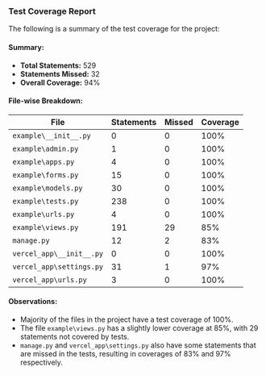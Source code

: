 
### Test Coverage Report

The following is a summary of the test coverage for the project:

#### Summary:
- **Total Statements:** 529
- **Statements Missed:** 32
- **Overall Coverage:** 94%

#### File-wise Breakdown:

| File                      | Statements | Missed | Coverage |
|---------------------------|------------|--------|----------|
| `example\__init__.py`     | 0          | 0      | 100%     |
| `example\admin.py`        | 1          | 0      | 100%     |
| `example\apps.py`         | 4          | 0      | 100%     |
| `example\forms.py`        | 15         | 0      | 100%     |
| `example\models.py`       | 30         | 0      | 100%     |
| `example\tests.py`        | 238        | 0      | 100%     |
| `example\urls.py`         | 4          | 0      | 100%     |
| `example\views.py`        | 191        | 29     | 85%      |
| `manage.py`               | 12         | 2      | 83%      |
| `vercel_app\__init__.py`  | 0          | 0      | 100%     |
| `vercel_app\settings.py`  | 31         | 1      | 97%      |
| `vercel_app\urls.py`      | 3          | 0      | 100%     |

#### Observations:

- Majority of the files in the project have a test coverage of 100%.
- The file `example\views.py` has a slightly lower coverage at 85%, with 29 statements not covered by tests.
- `manage.py` and `vercel_app\settings.py` also have some statements that are missed in the tests, resulting in coverages of 83% and 97% respectively.
  
